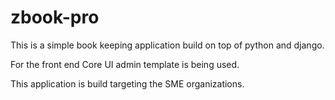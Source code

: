 # zbook-pro
This is a simple book keeping application build on top of python and django. 

For the front end Core UI admin template is being used.

This application is build targeting the SME organizations.
